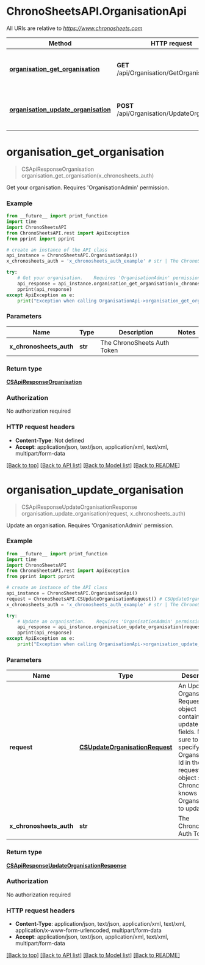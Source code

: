 # ChronoSheetsAPI.OrganisationApi

All URIs are relative to *https://www.chronosheets.com*

Method | HTTP request | Description
------------- | ------------- | -------------
[**organisation_get_organisation**](OrganisationApi.md#organisation_get_organisation) | **GET** /api/Organisation/GetOrganisation | Get your organisation.    Requires &#39;OrganisationAdmin&#39; permission.
[**organisation_update_organisation**](OrganisationApi.md#organisation_update_organisation) | **POST** /api/Organisation/UpdateOrganisation | Update an organisation.    Requires &#39;OrganisationAdmin&#39; permission.


# **organisation_get_organisation**
> CSApiResponseOrganisation organisation_get_organisation(x_chronosheets_auth)

Get your organisation.    Requires 'OrganisationAdmin' permission.

### Example
```python
from __future__ import print_function
import time
import ChronoSheetsAPI
from ChronoSheetsAPI.rest import ApiException
from pprint import pprint

# create an instance of the API class
api_instance = ChronoSheetsAPI.OrganisationApi()
x_chronosheets_auth = 'x_chronosheets_auth_example' # str | The ChronoSheets Auth Token

try:
    # Get your organisation.    Requires 'OrganisationAdmin' permission.
    api_response = api_instance.organisation_get_organisation(x_chronosheets_auth)
    pprint(api_response)
except ApiException as e:
    print("Exception when calling OrganisationApi->organisation_get_organisation: %s\n" % e)
```

### Parameters

Name | Type | Description  | Notes
------------- | ------------- | ------------- | -------------
 **x_chronosheets_auth** | **str**| The ChronoSheets Auth Token | 

### Return type

[**CSApiResponseOrganisation**](CSApiResponseOrganisation.md)

### Authorization

No authorization required

### HTTP request headers

 - **Content-Type**: Not defined
 - **Accept**: application/json, text/json, application/xml, text/xml, multipart/form-data

[[Back to top]](#) [[Back to API list]](../README.md#documentation-for-api-endpoints) [[Back to Model list]](../README.md#documentation-for-models) [[Back to README]](../README.md)

# **organisation_update_organisation**
> CSApiResponseUpdateOrganisationResponse organisation_update_organisation(request, x_chronosheets_auth)

Update an organisation.    Requires 'OrganisationAdmin' permission.

### Example
```python
from __future__ import print_function
import time
import ChronoSheetsAPI
from ChronoSheetsAPI.rest import ApiException
from pprint import pprint

# create an instance of the API class
api_instance = ChronoSheetsAPI.OrganisationApi()
request = ChronoSheetsAPI.CSUpdateOrganisationRequest() # CSUpdateOrganisationRequest | An Update Organsation Request object containing updated fields.  Make sure to specify the Organsation Id in the request object so that ChronoSheets knows which Organsation to update
x_chronosheets_auth = 'x_chronosheets_auth_example' # str | The ChronoSheets Auth Token

try:
    # Update an organisation.    Requires 'OrganisationAdmin' permission.
    api_response = api_instance.organisation_update_organisation(request, x_chronosheets_auth)
    pprint(api_response)
except ApiException as e:
    print("Exception when calling OrganisationApi->organisation_update_organisation: %s\n" % e)
```

### Parameters

Name | Type | Description  | Notes
------------- | ------------- | ------------- | -------------
 **request** | [**CSUpdateOrganisationRequest**](CSUpdateOrganisationRequest.md)| An Update Organsation Request object containing updated fields.  Make sure to specify the Organsation Id in the request object so that ChronoSheets knows which Organsation to update | 
 **x_chronosheets_auth** | **str**| The ChronoSheets Auth Token | 

### Return type

[**CSApiResponseUpdateOrganisationResponse**](CSApiResponseUpdateOrganisationResponse.md)

### Authorization

No authorization required

### HTTP request headers

 - **Content-Type**: application/json, text/json, application/xml, text/xml, application/x-www-form-urlencoded, multipart/form-data
 - **Accept**: application/json, text/json, application/xml, text/xml, multipart/form-data

[[Back to top]](#) [[Back to API list]](../README.md#documentation-for-api-endpoints) [[Back to Model list]](../README.md#documentation-for-models) [[Back to README]](../README.md)

